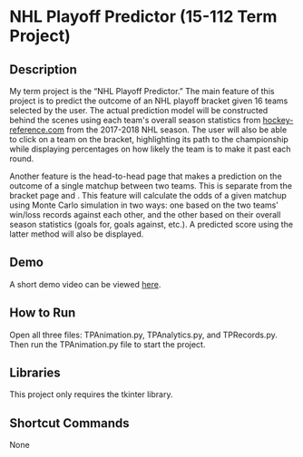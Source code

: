 # NHL Playoff Predictor (15-112 Term Project)

## Description
My term project is the “NHL Playoff Predictor.” The main feature of this project is to predict the outcome of an NHL playoff bracket given 16 teams selected by the user. The actual prediction model will be constructed behind the scenes using each team's overall season statistics from [hockey-reference.com](hockey-reference.com) from the 2017-2018 NHL season. The user will also be able to click on a team on the bracket, highlighting its path to the championship while displaying percentages on how likely the team is to make it past each round.

Another feature is the head-to-head page that makes a prediction on the outcome of a single matchup between two teams. This is separate from the bracket page and . This feature will calculate the odds of a given matchup using Monte Carlo simulation in two ways: one based on the two teams’ win/loss records against each other, and the other based on their overall season statistics (goals for, goals against, etc.). A predicted score using the latter method will also be displayed.


## Demo
A short demo video can be viewed [here](http://youtu.be/31gPbJnHDmQ?hd=1).


## How to Run
Open all three files: TPAnimation.py, TPAnalytics.py, and TPRecords.py. Then run the TPAnimation.py file to start the project.


## Libraries
This project only requires the tkinter library.


## Shortcut Commands
None
